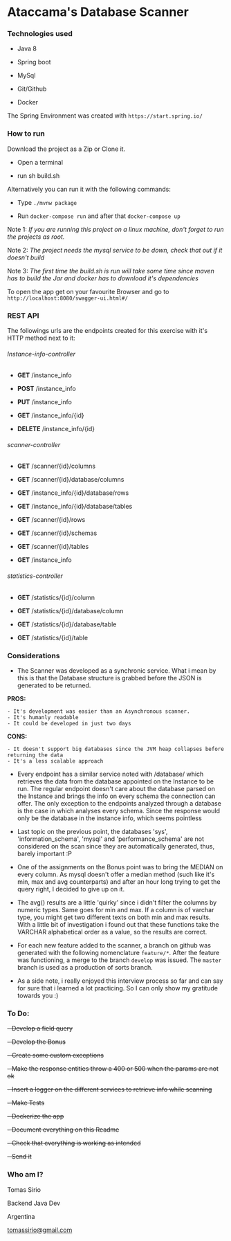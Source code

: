 <H1>Ataccama's Database Scanner</H1>

<H3>Technologies used</H3>

- Java 8

- Spring boot

- MySql

- Git/Github

- Docker

The Spring Environment was created with `https://start.spring.io/`

<H3>How to run</H3>

Download the project as a Zip or Clone it.

 - Open a terminal
 
 - run sh build.sh
 
 Alternatively you can run it with the following commands:
 
 - Type `./mvnw package`

 - Run `docker-compose run` and after that `docker-compose up`
 
 Note 1: _If you are running this project on a linux machine, don't forget to run the projects as root._
 
 Note 2: _The project needs the mysql service to be down, check that out if it doesn't build_
 
 Note 3: _The first time the build.sh is run will take some time since maven has to build the Jar and docker has to 
 download it's dependencies_
 
 To open the app get on your favourite Browser and go to `http://localhost:8080/swagger-ui.html#/`
 
<H3>REST API</H3>

The followings urls are the endpoints created for this exercise with it's HTTP method next to it:

<H6>Instance-info-controller</H6>

- **GET** /instance_info

- **POST** /instance_info

- **PUT** /instance_info

- **GET** /instance_info/{id}

- **DELETE** /instance_info/{id}

<H6>scanner-controller</H6>

- **GET** /scanner/{id}/columns

- **GET** /scanner/{id}/database/columns

- **GET** /instance_info/{id}/database/rows

- **GET** /instance_info/{id}/database/tables

- **GET** /scanner/{id}/rows

- **GET** /scanner/{id}/schemas

- **GET** /scanner/{id}/tables

- **GET** /instance_info

<H6>statistics-controller</H6>

- **GET** /statistics/{id}/column

- **GET** /statistics/{id}/database/column

- **GET** /statistics/{id}/database/table

- **GET** /statistics/{id}/table

<H3>Considerations</H3>

 - The Scanner was developed as a synchronic service. 
 What i mean by this is that the Database structure is grabbed
 before the JSON is generated to be returned. 
 
 **PROS:**
  
    - It's development was easier than an Asynchronous scanner.
    - It's humanly readable
    - It could be developed in just two days
 
 **CONS:**
 
    - It doesn't support big databases since the JVM heap collapses before returning the data
    - It's a less scalable approach
    
- Every endpoint has a similar service noted with /database/ which retrieves the data from the database 
appointed on the Instance to be run. The regular endpoint doesn't care about the database parsed on the Instance
and brings the info on every schema the connection can offer.
The only exception to the endpoints analyzed through a database is the case in which analyses every schema. Since the response would
only be the database in the instance info, which seems pointless

- Last topic on the previous point, the databases 'sys', 'information_schema', 'mysql' and 'performance_schema'
are not considered on the scan since they are automatically generated, thus, barely important :P

- One of the assignments on the Bonus point was to bring the MEDIAN on every column. As mysql doesn't offer a median
method (such like it's min, max and avg counterparts) and after an hour long trying to get the query right, I decided to give up
on it.

- The avg() results are a  little 'quirky' since i didn't filter the columns by numeric types. Same goes
for min and max. If a column is of varchar type, you might get two different texts on both min and max results. 
With a little bit of investigation i found out that these functions take the VARCHAR alphabetical order as a value,
so the results are correct.

- For each new feature added to the scanner, a branch on github was generated with the following nomenclature `feature/*`.
After the feature was functioning, a merge to the branch `develop` was issued. The `master` branch is used as a production of sorts
branch.

- As a side note, i really enjoyed this interview process so far and can say for sure that i learned a lot practicing. So I can only show my gratitude towards you :)

<H3>To Do:</H3>
 
 ~~- Develop a field query~~
 
 ~~- Develop the Bonus~~ 
 
 ~~- Create some custom exceptions~~
 
 ~~- Make the response entities throw a 400 or 500 when the params are not ok~~
 
 ~~- Insert a logger on the different services to retrieve info while scanning~~
 
 ~~- Make Tests~~
 
 ~~- Dockerize the app~~ 
 
 ~~- Document everything on this Readme~~ 
 
 ~~- Check that everything is working as intended~~
 
 ~~- Send it~~

<H3>Who am I?</H3>

Tomas Sirio

Backend Java Dev

Argentina

tomassirio@gmail.com
